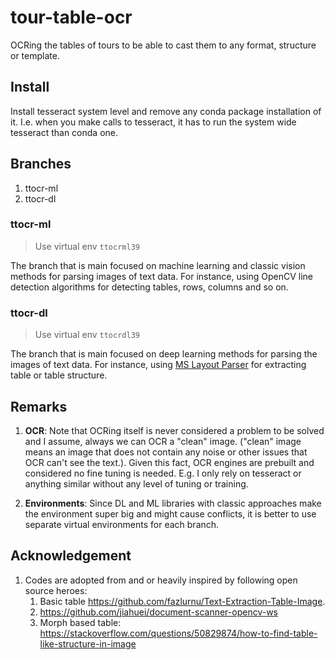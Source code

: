 # tour-table-ocr
OCRing the tables of tours to be able to cast them to any format, structure or template.

## Install
Install tesseract system level and remove any conda package installation of it. I.e. when you make calls to tesseract,
it has to run the system wide tesseract than conda one. 

## Branches
1. ttocr-ml
2. ttocr-dl

### ttocr-ml
> Use virtual env `ttocrml39`

The branch that is main focused on machine learning and classic vision methods for parsing images of text data. For instance, using OpenCV line detection
algorithms for detecting tables, rows, columns and so on.

### ttocr-dl
> Use virtual env `ttocrdl39`

The branch that is main focused on deep learning methods for parsing the images of text data. For instance, using
[MS Layout Parser](https://github.com/Layout-Parser/layout-parser) for extracting table or table structure.

## Remarks
1. **OCR**: Note that OCRing itself is never considered a problem to be solved and I assume, always we can OCR a "clean" image. ("clean" image means an image that does not contain any noise or other issues that OCR can't see the text.). Given this fact, OCR engines are prebuilt and considered no fine tuning is needed. E.g. I only rely on tesseract or anything similar without any level of tuning or training.

2. **Environments**: Since DL and ML libraries with classic approaches make the environment super big and might cause conflicts, it is better to use separate virtual environments for each branch.

## Acknowledgement
1. Codes are adopted from and or heavily inspired by following open source heroes:
   1. Basic table https://github.com/fazlurnu/Text-Extraction-Table-Image.
   2. https://github.com/jiahuei/document-scanner-opencv-ws
   3. Morph based table: https://stackoverflow.com/questions/50829874/how-to-find-table-like-structure-in-image
